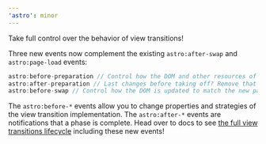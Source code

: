 ```yaml
---
'astro': minor
---
```

Take full control over the behavior of view transitions!

Three new events now complement the existing `astro:after-swap` and `astro:page-load` events:

``` javascript
astro:before-preparation // Control how the DOM and other resources of the target page are loaded 
astro:after-preparation // Last changes before taking off? Remove that loading indicator? Here you go!
astro:before-swap // Control how the DOM is updated to match the new page
```

The `astro:before-*` events allow you to change properties and strategies of the view transition implementation.
The `astro:after-*` events are notifications that a phase is complete. 
Head over to docs to see [the full view transitions lifecycle](https://docs.astro.build/en/guides/view-transitions/#lifecycle-events) including these new events!
